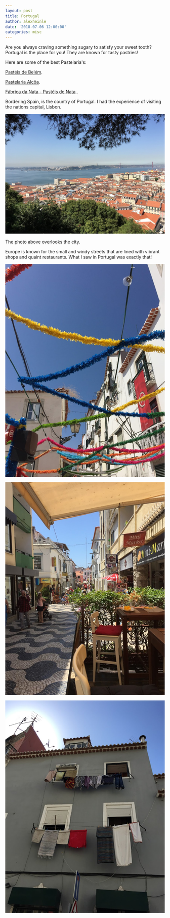 ```yaml
---
layout: post
title: Portugal
author: alexheinle
date: '2018-07-06 12:00:00'
categories: misc
---
```


Are you always craving something sugary to satisfy your sweet tooth? Portugal is
the place for you! They are known for tasty pastries!

Here are some of the best Pastelaria's:

<a href="https://pasteisdebelem.pt/">Pastéis de Belém</a>.

<a href="http://pastelaria-alcoa.com/">Pastelaria Alcôa</a>.

<a href="https://www.fabricadanata.com/fabricadanata-1">Fábrica da Nata - Pastéis de Nata
</a>.


Bordering Spain, is the country of Portugal.  I had the experience of visiting
the nations capital, Lisbon.

![Portugal Photo](/images/portugal2.jpg)

The photo above overlooks the city.

Europe is known for the small and windy streets that are lined with vibrant
shops and quaint restaurants. What I saw in Portugal was exactly that!

![Portugal Photo](/images/portugal1.jpg)

![Portugal Photo](/images/portugal4.jpg)

![Portugal Photo](/images/portugal3.jpg)
